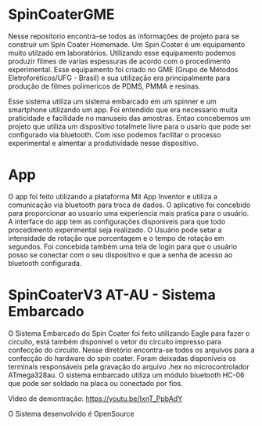 # SpinCoaterGME

Nesse repositorio encontra-se todos as informações de projeto para se construir um Spin Coater Homemade.
Um Spin Coater é um equipamento muito utilzado em laboratórios. Utilizando esse equipamento podemos
produzir filmes de varias espessuras de acordo com o procedimento experimental. Esse equipamento foi criado
no GME (Grupo de Métodos Eletroforéticos/UFG - Brasil) e sua utilização era principalmente para produção de filmes
polimericos de PDMS, PMMA e resinas. 

Esse sistema utiliza um sistema embarcado em um spinner e um smartphone utilizando um app.
Foi entendido que era necessario muita praticidade e facilidade no manuseio das amostras.
Entao concebemos um projeto que utiliza um dispositivo totalmete livre para o usario que pode ser configurado
via bluetooth. Com isso podemos facilitar o processo experimental e almentar a produtividade nesse dispositivo.


# App

O app foi feito utilizando a plataforma Mit App Inventor e utiliza a comunicação via bluetooth para troca de dados.
O aplicativo foi concebido para proporcionar ao usuario uma experiencia mais pratica para o usuário.
A interface do app tem as configurações disponiveis para que todo procedimento experimental seja realizado.
O Usuário pode setar a intensidade de rotaçåo que porcentagem e o tempo de rotação em segundos.
Foi concebida também uma tela de login para que o usuário posso se conectar com o seu dispositivo e que a senha
de acesso ao bluetooth configurada.


# SpinCoaterV3 AT-AU - Sistema Embarcado


O Sistema Embarcado do Spin Coater foi feito utilizando Eagle para fazer o circuito, está também disponível o vetor do circuito impresso
para confecção do circuito. Nesse diretório encontra-se todos os arquivos para a confecção do hardware do spin coater. 
Foram deixadas disponíveis os terminais responsáveis pela gravação do arquivo .hex no microcontrolador ATmega328au. 
O sistema embarcado utiliza um módulo bluetooth HC-06 que pode ser soldado na placa ou conectado por fios.


Video de demontração:
https://youtu.be/IxnT_PpbAdY

O Sistema desenvolvido é OpenSource
